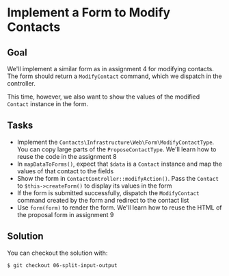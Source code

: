 Implement a Form to Modify Contacts
===================================

Goal
----

We'll implement a similar form as in assignment 4 for modifying contacts. The
form should return a `ModifyContact` command, which we dispatch in the
controller.

This time, however, we also want to show the values of the modified `Contact`
instance in the form.

Tasks
-----

* Implement the `Contacts\Infrastructure\Web\Form\ModifyContactType`. You can
  copy large parts of the `ProposeContactType`. We'll learn how to reuse the
  code in the assignment 8
* In `mapDataToForms()`, expect that `$data` is a `Contact` instance and map
  the values of that contact to the fields
* Show the form in `ContactController::modifyAction()`. Pass the `Contact` to
  `$this->createForm()` to display its values in the form
* If the form is submitted successfully, dispatch the `ModifyContact` command 
  created by the form and redirect to the contact list
* Use `form(form)` to render the form. We'll learn how to reuse the HTML of
  the proposal form in assignment 9
  
Solution
--------

You can checkout the solution with:

    $ git checkout 06-split-input-output
